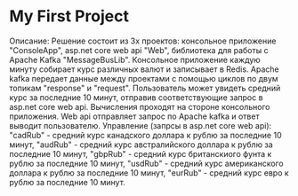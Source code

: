 # My First Project
Описание:
Решение состоит из 3х проектов: консольное приложение "ConsoleApp", asp.net core web api "Web", библиотека для работы с Apache Kafka "MessageBusLib". Консольное приложение каждую минуту собирает курс различных валют и записывает в Redis. Apache kafka передает данные между проектами с помощью циклов по двум топикам "response" и "request". Пользователь может увидеть средний курс за последние 10 минут, отправив соответствующие запрос в asp.net core web api. Вычисления проходят на стороне консольного приложения. Web api отправляет запрос по Apache kafka и ответ выводит пользователю. 
Управление (запрсы в asp.net core web api):
  "cadRub" - средний курс канадского доллара к рублю за последние 10 минут,
  "audRub" - средний курс австралийского доллара к рублю за последние 10 минут,
  "gbpRub" - средний курс британскиого фунта к рублю за последние 10 минут,
  "usdRub" - средний курс американского доллара к рублю за последние 10 минут,
  "eurRub" - средний курс евро к рублю за последние 10 минут.